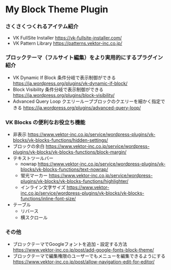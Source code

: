 # My Block Theme Plugin

### さくさくつくれるアイテム紹介

* VK FullSite Installer
  https://vk-fullsite-installer.com/
* VK Pattern Library
  https://patterns.vektor-inc.co.jp/

### ブロックテーマ（フルサイト編集）をより実用的にするプラグイン紹介

* VK Dynamic If Block
  条件分岐で表示制御ができる
  https://ja.wordpress.org/plugins/vk-dynamic-if-block/
* Block Visibility
  条件分岐で表示制御ができる
  https://ja.wordpress.org/plugins/block-visibility/
* Advanced Query Loop
  クエリーループブロックのクエリーを細かく指定できる
  https://ja.wordpress.org/plugins/advanced-query-loop/

### VK Blocks の便利なお役立ち機能

* 非表示
  https://www.vektor-inc.co.jp/service/wordpress-plugins/vk-blocks/vk-blocks-functions/hidden-settings/
* ブロックの余白
  https://www.vektor-inc.co.jp/service/wordpress-plugins/vk-blocks/vk-blocks-functions/block-margin/
* テキストツールバー
  - nowrap
    https://www.vektor-inc.co.jp/service/wordpress-plugins/vk-blocks/vk-blocks-functions/text-nowrap/
  - 蛍光マーカー
    https://www.vektor-inc.co.jp/service/wordpress-plugins/vk-blocks/vk-blocks-functions/highlighter/
  - インライン文字サイズ
    https://www.vektor-inc.co.jp/service/wordpress-plugins/vk-blocks/vk-blocks-functions/inline-font-size/
* テーブル
  - リバース
  - 横スクロール

### その他

* ブロックテーマでGoogleフォントを追加・設定する方法
  https://www.vektor-inc.co.jp/post/add-google-fonts-block-theme/
* ブロックテーマで編集権限のユーザーでもメニューを編集できるようにする
  https://www.vektor-inc.co.jp/post/allow-navigation-edit-for-editor/
